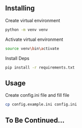 ## Installing 

Create virtual environment
```bash
python -m venv venv
```

Activate virtual environment
```bash
source venv\bin\activate
```

Install Deps
```bash
pip install -r requirements.txt
```


## Usage
Create config.ini file and fill file
```bash
cp config.example.ini config.ini
```


## To Be Continued... 


